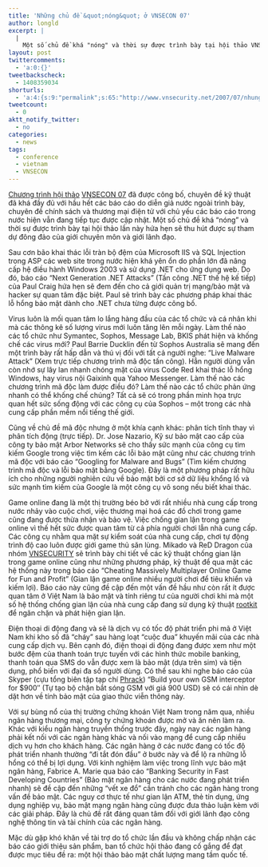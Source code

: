 ```yaml
---
title: 'Những chủ đề &quot;nóng&quot; ở VNSECON 07'
author: longld
excerpt: |
  |
    Một số chủ đề khá "nóng" và thời sự được trình bày tại hội thảo VNSECON 07 hứa hẹn sẽ thu hút được sự tham dự đông đảo của giới chuyên môn và giới lãnh đạo.
layout: post
twittercomments:
  - 'a:0:{}'
tweetbackscheck:
  - 1408359034
shorturls:
  - 'a:4:{s:9:"permalink";s:65:"http://www.vnsecurity.net/2007/07/nhung-chu-de-nong-o-vnsecon-07/";s:7:"tinyurl";s:26:"http://tinyurl.com/ye6vlw2";s:4:"isgd";s:18:"http://is.gd/aOucg";s:5:"bitly";s:0:"";}'
tweetcount:
  - 0
aktt_notify_twitter:
  - no
categories:
  - news
tags:
  - conference
  - vietnam
  - VNSECON
---
```

[Chương trình hội thảo][1] [VNSECON 07][2] đã được công bố, chuyên đề kỹ thuật đã khá đầy đủ với hầu hết các báo cáo do diễn giả nước ngoài trình bày, chuyên đề chính sách và thương mại điện tử với chủ yếu các báo cáo trong nước hiện vẫn đang tiếp tục được cập nhật. Một số chủ đề khá &#8220;nóng&#8221; và thời sự được trình bày tại hội thảo lần này hứa hẹn sẽ thu hút được sự tham dự đông đảo của giới chuyên môn và giới lãnh đạo.

Sau cơn bão khai thác lỗi tràn bộ đệm của Microsoft IIS và SQL Injection trong ASP các web site trong nước hiện khá yên ổn do phần lớn đã nâng cấp hệ điều hành Windows 2003 và sử dụng .NET cho ứng dụng web. Do đó, báo cáo &#8220;Next Generation .NET Attacks&#8221; (Tấn công .NET thế hệ kế tiếp) của Paul Craig hứa hẹn sẽ đem đến cho cả giới quản trị mạng/bảo mật và hacker sự quan tâm đặc biệt. Paul sẽ trình bày các phương pháp khai thác lỗ hổng bảo mật dành cho .NET chưa từng được công bố.

Virus luôn là mối quan tâm lo lắng hàng đầu của các tổ chức và cá nhân khi mà các thông kê số lượng virus mới luôn tăng lên mỗi ngày. Làm thế nào các tổ chức như Symantec, Sophos, Message Lab, BKIS phát hiện và khống chế các virus mới? Paul Barrie Ducklin đến từ Sophos Australia sẽ mang đến một trình bày rất hấp dẫn và thú vị đối với tất cả người nghe: &#8220;Live Malware Attack&#8221; (Xem trực tiếp chương trình mã độc tấn công). Hẳn người dùng vẫn còn nhớ sự lây lan nhanh chóng mặt của virus Code Red khai thác lỗ hổng Windows, hay virus nội Gaixinh qua Yahoo Messenger. Làm thế nào các chương trình mã độc làm được điều đó? Làm thế nào các tổ chức phản ứng nhanh có thể khống chế chúng? Tất cả sẽ có trong phần minh họa trực quan hết sức sống động với các công cụ của Sophos &#8211; một trong các nhà cung cấp phần mềm nổi tiếng thế giới.

Cũng về chủ đề mã độc nhưng ở một khía cạnh khác: phân tích tĩnh thay vì phân tích động (trực tiếp). Dr. Jose Nazario, Kỹ sư bảo mật cao cấp của công ty bảo mật Arbor Networks sẽ cho thấy sức mạnh của công cụ tìm kiếm Google trong việc tìm kếm các lỗi bảo mật cũng như các chương trình mã độc với báo cáo &#8220;Googling for Malware and Bugs&#8221; (Tìm kiếm chương trình mã độc và lỗi bảo mật bằng Google). Đây là một phương pháp rất hữu ích cho những người nghiên cứu về bảo mật bởi cơ sở dữ liệu khổng lồ và sức mạnh tìm kiếm của Google là một công cụ vô song nếu biết khai thác.

Game online đang là một thị trường béo bở với rất nhiều nhà cung cấp trong nước nhảy vào cuộc chơi, việc thương mại hoá các đồ chơi trong game cũng đang được thừa nhận và bảo vệ. Việc chống gian lận trong game online vì thế hết sức được quan tâm từ cả phía người chơi lẫn nhà cung cấp. Các công cụ nhằm qua mặt sự kiểm soát của nhà cung cấp, chơi tự động trình độ cao luôn được giới game thủ săn lùng. Mikado và ReD Dragon của nhóm [VNSECURITY][3] sẽ trình bày chi tiết về các kỹ thuật chống gian lận trong game online cũng như những phương pháp, kỹ thuật để qua mặt các hệ thống này trong báo cáo &#8220;Cheating Massively Multiplayer Online Game for Fun and Profit&#8221; (Gian lận game online nhiều người chơi để tiêu khiển và kiếm lợi). Báo cáo này cũng đề cập đến một vấn đề hầu như còn rất ít được quan tâm ở Việt Nam là bảo mật và tính riêng tư của người chơi khi mà một số hệ thống chống gian lận của nhà cung cấp đang sử dụng kỹ thuật [rootkit][4] để ngăn chặn và phát hiện gian lận.

Điện thoại di động đang và sẽ là dịch vụ có tốc độ phát triển phi mã ở Việt Nam khi kho số đã &#8220;cháy&#8221; sau hàng loạt &#8220;cuộc đua&#8221; khuyến mãi của các nhà cung cấp dịch vụ. Bên cạnh đó, điện thoại di động đang được xem như một bước đệm của thanh toán trực tuyến với các hình thức mobile banking, thanh toán qua SMS do vẫn được xem là bảo mật (dựa trên sim) và tiện dụng, phổ biến với đại đa số người dùng. Có thể sau khi nghe báo cáo của Skyper (cựu tổng biên tập tạp chí [Phrack][5]) &#8220;Build your own GSM interceptor for $900&#8243; (Tự tạo bộ chặn bắt sóng GSM với giá 900 USD) sẽ có cái nhìn dè dặt hơn về tính bảo mật của giao thức viễn thông này.

Với sự bùng nổ của thị trường chứng khoán Việt Nam trong năm qua, nhiều ngân hàng thương mại, công ty chứng khoán được mở và ăn nên làm ra. Khác với kiểu ngân hàng truyền thống trước đây, ngày nay các ngân hàng phải kết nối với các ngân hàng khác và nối vào mạng để cung cấp nhiều dịch vụ hơn cho khách hàng. Các ngân hàng ở các nước đang có tốc độ phát triển nhanh thường &#8220;đi tắt đón đầu&#8221; ở bước này và để lộ ra những lỗ hổng có thể bị lợi dụng. Với kinh nghiệm làm việc trong lĩnh vực bảo mật ngân hàng, Fabrice A. Marie qua báo cáo &#8220;Banking Security in Fast Developing Countries&#8221; (Bảo mật ngân hàng cho các nước đang phát triển nhanh) sẽ đề cập đến những &#8220;vết xe đổ&#8221; cần tránh cho các ngân hàng trong vấn đề bảo mật. Các nguy cơ thực tế như gian lận ATM, thẻ tín dụng, ứng dụng nghiệp vụ, bảo mật mạng ngân hàng cũng được đưa thảo luận kèm với các giải pháp. Đây là chủ đề rất đáng quan tâm đối với giới lãnh đạo công nghệ thông tin và tài chính của các ngân hàng.

Mặc dù gặp khó khăn về tài trợ do tổ chức lần đầu và không chấp nhận các báo cáo giới thiệu sản phẩm, ban tổ chức hội thảo đang cố gắng để đạt được mục tiêu đề ra: một hội thảo bảo mật chất lượng mang tầm quốc tế.

 [1]: http://conf.vnsecurity.net/program-vi
 [2]: http://conf.vnsecurity.net/
 [3]: ../../../
 [4]: http://en.wikipedia.org/wiki/Rootkit
 [5]: http://www.phrack.org/